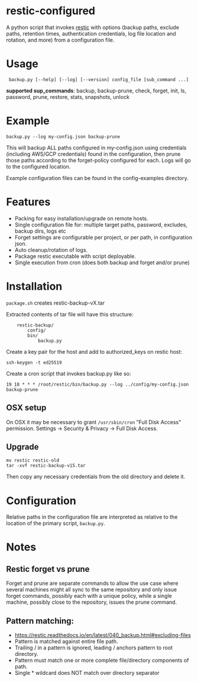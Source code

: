 # restic-configured

A python script that invokes [restic](https://github.com/restic/restic) with options (backup paths, exclude paths,
retention times, authentication credentials, log file location and rotation, and more) from a configuration file.

     
# Usage

``` backup.py [--help] [--log] [--version] config_file [sub_command ...]```
     
**supported sup_commands**: backup, backup-prune, check, forget, init, ls, password, prune, restore, stats, snapshots, unlock
    
 
# Example

```backup.py --log my-config.json backup-prune```
  
This will backup ALL paths configured in my-config.json using credentials (including AWS/GCP credentials) found
in the configuration, then prune those paths according to the forget-policy configured for each. Logs will go
to the configured location.

Example configuration files can be found in the config-examples directory.


# Features

- Packing for easy installation/upgrade on remote hosts.
- Single configuration file for: multiple target paths, password, excludes, backup dirs, logs etc
- Forget settings are configurable per project, or per path, in configuration json.
- Auto cleanup/rotation of logs.
- Package restic executable with script deployable.
- Single execution from cron (does both backup and forget and/or prune)


# Installation
          
```package.sh``` creates restic-backup-vX.tar

Extracted contents of tar file will have this structure:
```text
    restic-backup/
        config/
        bin/
            backup.py
```

Create a key pair for the host and add to authorized_keys on restic host:

```ssh-keygen -t ed25519```

Create a cron script that invokes backup.py like so:
```shell
19 18 * * * /root/restic/bin/backup.py --log ../config/my-config.json backup-prune
```


## OSX setup

On OSX it may be necessary to grant `/usr/sbin/cron` "Full Disk Access" permission.  Settings -> 
Security & Privacy -> Full Disk Access.

## Upgrade
          
```shell
mv restic restic-old
tar -xvf restic-backup-v15.tar
```
Then copy any necessary credentials from the old directory and delete it.

# Configuration

Relative paths in the configuration file are interpreted as relative to the location
of the primary script, `backup.py`.


# Notes

## Restic forget vs prune

Forget and prune are separate commands to allow the use case where several machines might all sync to the same
repository and only issue forget commands, possibly each with a unique policy, while a single machine, possibly
close to the repository, issues the prune command.

## Pattern matching:

* https://restic.readthedocs.io/en/latest/040_backup.html#excluding-files
* Pattern is matched against entire file path.
* Trailing / in a pattern is ignored, leading / anchors pattern to root directory.
* Pattern must match one or more complete file/directory components of path.
* Single * wildcard does NOT match over directory separator
